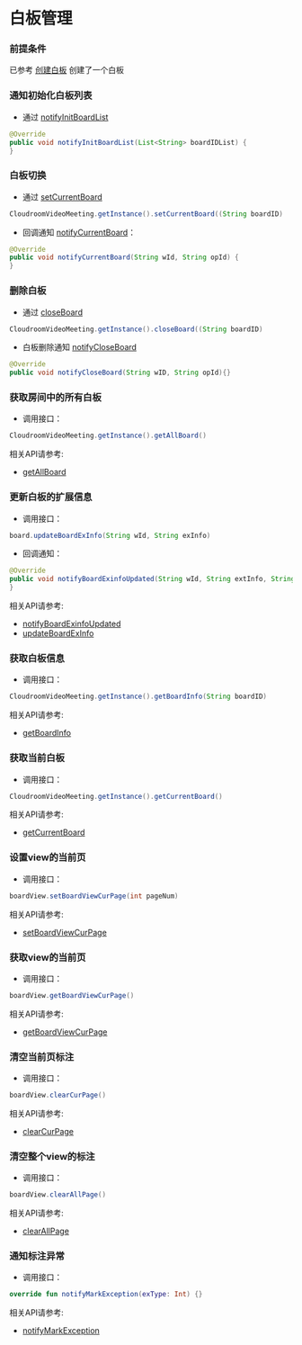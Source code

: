 # 白板管理

### 前提条件
已参考 [创建白板](create.md) 创建了一个白板

### 通知初始化白板列表
* 通过 [notifyInitBoardList](wb_api.md#notifyInitBoardList)

```java
@Override
public void notifyInitBoardList(List<String> boardIDList) {
}
```


### 白板切换
* 通过 [setCurrentBoard](wb_api.md#setCurrentBoard)

```java
CloudroomVideoMeeting.getInstance().setCurrentBoard((String boardID)
```
- 回调通知 [notifyCurrentBoard](wb_api.md#notifyCurrentBoard)：
```java
@Override
public void notifyCurrentBoard(String wId, String opId) {
}
```
### 删除白板
* 通过 [closeBoard](wb_api.md#closeBoard)
```java
CloudroomVideoMeeting.getInstance().closeBoard((String boardID)
```
* 白板删除通知 [notifyCloseBoard](wb_api.md#notifyCloseBoard)
```java
@Override
public void notifyCloseBoard(String wID, String opId){}
```

<h3 id=getAllBoard>获取房间中的所有白板</h3>

- 调用接口：

```java
CloudroomVideoMeeting.getInstance().getAllBoard()
```
相关API请参考:
- [getAllBoard](wb_api.md#getAllBoard)

<h3 id=updateBoardExInfo>更新白板的扩展信息</h3>

- 调用接口：

```java
board.updateBoardExInfo(String wId, String exInfo)
```

- 回调通知：
```java
@Override
public void notifyBoardExinfoUpdated(String wId, String extInfo, String opId) {
}
```
相关API请参考:
- [notifyBoardExinfoUpdated](wb_api.md#notifyBoardExinfoUpdated)
- [updateBoardExInfo](wb_api.md#updateBoardExInfo)

<h3 id=getBoardInfo>获取白板信息</h3>

- 调用接口：
```java
CloudroomVideoMeeting.getInstance().getBoardInfo(String boardID)
```
相关API请参考:
- [getBoardInfo](wb_api.md#getBoardInfo)

<h3 id=getCurrentBoard>获取当前白板</h3>

- 调用接口：
```java
CloudroomVideoMeeting.getInstance().getCurrentBoard()
```
相关API请参考:
- [getCurrentBoard](wb_api.md#getCurrentBoard)

<h3 id=setBoardViewCurPage>设置view的当前页</h3>

- 调用接口：
```java
boardView.setBoardViewCurPage(int pageNum)
```
相关API请参考:
- [setBoardViewCurPage](wb_api.md#setBoardViewCurPage)


<h3 id=getBoardViewCurPage>获取view的当前页</h3>

- 调用接口：
```java
boardView.getBoardViewCurPage()
```
相关API请参考:
- [getBoardViewCurPage](wb_api.md#getBoardViewCurPage)


<h3 id=clearCurPage>清空当前页标注</h3>

- 调用接口：
```java
boardView.clearCurPage()
```
相关API请参考:
- [clearCurPage](wb_api.md#clearCurPage)


<h3 id=clearAllPage>清空整个view的标注</h3>

- 调用接口：
```java
boardView.clearAllPage()
```
相关API请参考:
- [clearAllPage](wb_api.md#clearAllPage)


<h3 id=notifyMarkException>通知标注异常</h3>

- 调用接口：
```kotlin
override fun notifyMarkException(exType: Int) {}
```
相关API请参考:
- [notifyMarkException](wb_api.md#notifyMarkException)